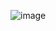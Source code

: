![image](https://user-images.githubusercontent.com/88758884/139521740-3a3446db-de3d-4c1c-82fe-a59241946ad6.png)
